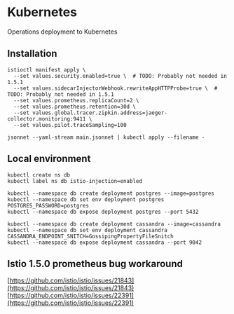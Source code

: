 # Kubernetes

Operations deployment to Kubernetes

## Installation

```
istioctl manifest apply \
  --set values.security.enabled=true \  # TODO: Probably not needed in 1.5.1
  --set values.sidecarInjectorWebhook.rewriteAppHTTPProbe=true \  # TODO: Probably not needed in 1.5.1
  --set values.prometheus.replicaCount=2 \
  --set values.prometheus.retention=30d \
  --set values.global.tracer.zipkin.address=jaeger-collector.monitoring:9411 \
  --set values.pilot.traceSampling=100
```

```
jsonnet --yaml-stream main.jsonnet | kubectl apply --filename -
```

## Local environment
```
kubectl create ns db
kubectl label ns db istio-injection=enabled

kubectl --namespace db create deployment postgres --image=postgres
kubectl --namespace db set env deployment postgres POSTGRES_PASSWORD=postgres
kubectl --namespace db expose deployment postgres --port 5432

kubectl --namespace db create deployment cassandra --image=cassandra
kubectl --namespace db set env deployment cassandra CASSANDRA_ENDPOINT_SNITCH=GossipingPropertyFileSnitch
kubectl --namespace db expose deployment cassandra --port 9042
```

## Istio 1.5.0 prometheus bug workaround
[https://github.com/istio/istio/issues/21843](https://github.com/istio/istio/issues/21843)
[https://github.com/istio/istio/issues/22391](https://github.com/istio/istio/issues/22391)
